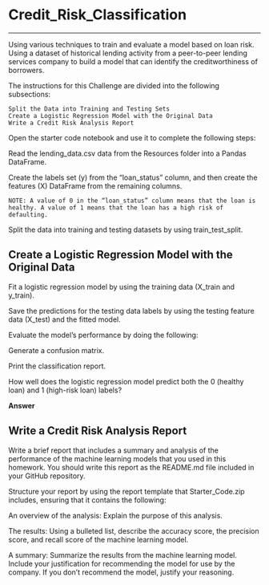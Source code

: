 # Credit_Risk_Classification

-----------------------------

Using various techniques to train and evaluate a model based on loan risk. Using a dataset of historical lending activity from a peer-to-peer lending services company to build a model that can identify the creditworthiness of borrowers.

The instructions for this Challenge are divided into the following subsections:

    Split the Data into Training and Testing Sets
    Create a Logistic Regression Model with the Original Data
    Write a Credit Risk Analysis Report

Open the starter code notebook and use it to complete the following steps:

Read the lending_data.csv data from the Resources folder into a Pandas DataFrame.

Create the labels set (y) from the “loan_status” column, and then create the features (X) DataFrame from the remaining columns.

    NOTE: A value of 0 in the “loan_status” column means that the loan is healthy. A value of 1 means that the loan has a high risk of defaulting.

Split the data into training and testing datasets by using train_test_split.

##  Create a Logistic Regression Model with the Original Data

Fit a logistic regression model by using the training data (X_train and y_train).

Save the predictions for the testing data labels by using the testing feature data (X_test) and the fitted model.

Evaluate the model’s performance by doing the following:

Generate a confusion matrix.

Print the classification report.

How well does the logistic regression model predict both the 0 (healthy loan) and 1 (high-risk loan) labels?

**Answer**


## Write a Credit Risk Analysis Report

Write a brief report that includes a summary and analysis of the performance of the machine learning models that you used in this homework. You should write this report as the README.md file included in your GitHub repository.

Structure your report by using the report template that Starter_Code.zip includes, ensuring that it contains the following:

An overview of the analysis: Explain the purpose of this analysis.

The results: Using a bulleted list, describe the accuracy score, the precision score, and recall score of the machine learning model.

A summary: Summarize the results from the machine learning model. Include your justification for recommending the model for use by the company. 
If you don’t recommend the model, justify your reasoning.
